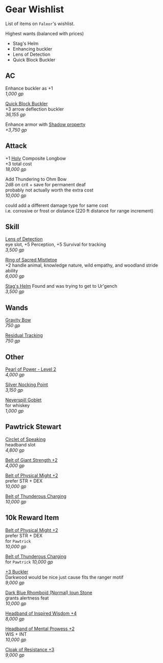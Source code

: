 # Gear Wishlist

List of items on `Faleor`'s wishlist.

Highest wants (balanced with prices)
- Stag's Helm
- Enhancing buckler
- Lens of Detection
- Quick Block Buckler


## AC

Enhance buckler as +1  
_1,000 gp_  

[Quick Block Buckler](https://aonprd.com/MagicArmorDisplay.aspx?ItemName=Quick%20Block%20Buckler)  
+3 arrow deflection buckler  
_36,155 gp_  

Enhance armor with [Shadow property](https://aonprd.com/MagicArmorDisplay.aspx?ItemName=Shadow)  
_+3,750 gp_  


## Attack

+1 [Holy](https://aonprd.com/MagicWeaponsDisplay.aspx?ItemName=Holy) Composite Longbow  
+3 total cost  
_18,000 gp_  

Add Thundering to Ohm Bow  
2d8 on crit + save for permanent deaf  
probably not actually worth the extra cost  
_10,000 gp_  

could add a different damage type for same cost  
i.e. corrosive or frost or distance (220 ft distance for range increment)


## Skill

[Lens of Detection](https://aonprd.com/MagicWondrousDisplay.aspx?FinalName=Lens%20of%20Detection)  
eye slot, +5 Perception, +5 Survival for tracking    
_3,500 gp_  

[Ring of Sacred Mistletoe](https://www.aonprd.com/MagicRingsDisplay.aspx?FinalName=Ring%20of%20Sacred%20Mistletoe)  
+2 handle animal, knowledge nature, wild empathy, and woodland stride ability  
_6,000 gp_  

[Stag's Helm](https://www.aonprd.com/MagicWondrousDisplay.aspx?FinalName=Stag%27s%20Helm)
Found and was trying to get to Ur'gench  
_3,500 gp_  


## Wands

[Gravity Bow](https://www.aonprd.com/SpellDisplay.aspx?ItemName=Gravity%20Bow)  
_750 gp_  

[Residual Tracking](https://www.aonprd.com/SpellDisplay.aspx?ItemName=Residual%20Tracking)  
_750 gp_  


## Other

[Pearl of Power - Level 2](https://www.aonprd.com/MagicWondrousDisplay.aspx?FinalName=Pearl%20of%20Power2nd)  
_4,000 gp_  

[Silver Nocking Point](https://aonprd.com/MagicWondrousDisplay.aspx?FinalName=Silver%20Nocking%20Point)  
_3,150 gp_  

[Neverspill Goblet](https://www.aonprd.com/MagicWondrousDisplay.aspx?FinalName=Neverspill%20Goblet)  
for whiskey  
_1,000 gp_  


## Pawtrick Stewart

[Circlet of Speaking](https://aonprd.com/MagicWondrousDisplay.aspx?FinalName=Circlet%20of%20Speaking)  
headband slot  
_4,800 gp_  

[Belt of Giant Strength +2](https://www.aonprd.com/MagicWondrousDisplay.aspx?FinalName=Belt%20of%20Giant%20Strength2)  
_4,000 gp_  

[Belt of Physical Might +2](https://www.aonprd.com/MagicWondrousDisplay.aspx?FinalName=Belt%20of%20Physical%20Might2)  
prefer STR + DEX  
_10,000 gp_  

[Belt of Thunderous Charging](https://www.aonprd.com/MagicWondrousDisplay.aspx?FinalName=Belt%20of%20Thunderous%20Charging)  
_10,000 gp_  


## 10k Reward Item

[Belt of Physical Might +2](https://www.aonprd.com/MagicWondrousDisplay.aspx?FinalName=Belt%20of%20Physical%20Might2)  
prefer STR + DEX  
for `Pawtrick`  
_10,000 gp_  

[Belt of Thunderous Charging](https://www.aonprd.com/MagicWondrousDisplay.aspx?FinalName=Belt%20of%20Thunderous%20Charging)  
for `Pawtrick` 
_10,000 gp_  

[+3 Buckler](https://www.aonprd.com/Rules.aspx?Name=Magic%20Armor&Category=Magic%20Items)  
Darkwood would be nice just cause fits the ranger motif   
_9,000 gp_  

[Dark Blue Rhomboid (Normal) Ioun Stone](https://www.aonprd.com/MagicWondrousDisplay.aspx?FinalName=Ioun%20Stone%20Dark%20Blue%20Rhomboid)  
grants alertness feat  
_10,000 gp_  

[Headband of Inspired Wisdom +4](https://www.aonprd.com/MagicWondrousDisplay.aspx?FinalName=Headband%20of%20Inspired%20Wisdom4)  
_8,000 gp_

[Headband of Mental Prowess +2](https://www.aonprd.com/MagicWondrousDisplay.aspx?FinalName=Headband%20of%20Mental%20Prowess2)  
WIS + INT    
_10,000 gp_

[Cloak of Resistance +3](https://www.aonprd.com/MagicWondrousDisplay.aspx?FinalName=Cloak%20of%20Resistance3)  
_9,000 gp_  
